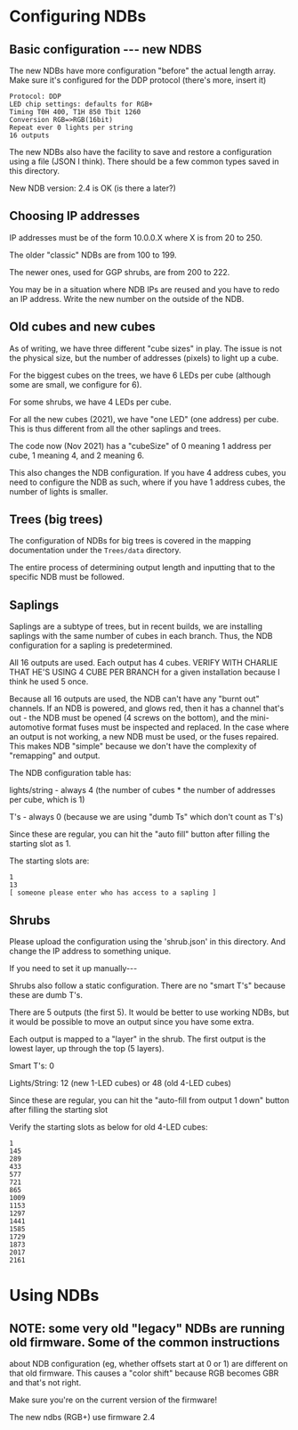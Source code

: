 # Configuring NDBs

## Basic configuration --- new NDBS

The new NDBs have more configuration "before" the actual length array. 
Make sure it's configured for the DDP protocol (there's more, insert it)

```
Protocol: DDP
LED chip settings: defaults for RGB+
Timing T0H 400, T1H 850 Tbit 1260
Conversion RGB=>RGB(16bit)
Repeat ever 0 lights per string
16 outputs
```

The new NDBs also have the facility to save and restore a configuration using a file (JSON I think).
There should be a few common types saved in this directory.

New NDB version: 2.4 is OK (is there a later?)

## Choosing IP addresses

IP addresses must be of the form 10.0.0.X where X is from 20 to 250.

The older "classic" NDBs are from 100 to 199.

The newer ones, used for GGP shrubs, are from 200 to 222.

You may be in a situation where NDB IPs are reused and you have to redo an IP address. Write the new
number on the outside of the NDB.

## Old cubes and new cubes

As of writing, we have three different "cube sizes" in play. The issue is not the physical size,
but the number of addresses (pixels) to light up a cube. 

For the biggest cubes on the trees,
we have 6 LEDs per cube (although some are small, we configure for 6).

For some shrubs, we have 4 LEDs per cube.

For all the new cubes (2021), we have "one LED" (one address) per cube. This is thus different
from all the other saplings and trees.

The code now (Nov 2021) has a "cubeSize" of 0 meaning 1 address per cube, 1 meaning 4, and 2 meaning 6.

This also changes the NDB configuration. If you have 4 address cubes, you need to configure the NDB
as such, where if you have 1 address cubes, the number of lights is smaller.
 
## Trees (big trees)

The configuration of NDBs for big trees is covered in the mapping documentation under the `Trees/data` directory.

The entire process of determining output length and inputting that to the specific NDB must be followed.

## Saplings

Saplings are a subtype of trees, but in recent builds, we are installing saplings with the same number of cubes in
each branch. Thus, the NDB configuration for a sapling is predetermined.

All 16 outputs are used. Each output has 4 cubes. VERIFY WITH CHARLIE THAT HE'S USING 4 CUBE PER BRANCH for a given
installation because I think he used 5 once.

Because all 16 outputs are used, the NDB can't have any "burnt out" channels. If an NDB is powered, and glows red,
then it has a channel that's out - the NDB must be opened (4 screws on the bottom), and the mini-automotive format
fuses must be inspected and replaced. In the case where an output is not working, a new NDB must be used,
or the fuses repaired. This makes NDB "simple" because we don't have the complexity of "remapping" and output.

The NDB configuration table has:

lights/string - always 4 (the number of cubes * the number of addresses per cube, which is 1)

T's - always 0 (because we are using "dumb Ts" which don't count as T's)

Since these are regular, you can hit the "auto fill" button after filling the starting slot as 1.

The starting slots are:
```
1
13
[ someone please enter who has access to a sapling ]
```

## Shrubs

Please upload the configuration using the 'shrub.json' in this directory. And change the IP address to something
unique.

If you need to set it up manually---

Shrubs also follow a static configuration. There are no "smart T's" because these are dumb T's.

There are 5 outputs (the first 5). It would be better to use working NDBs, but it would be possible
to move an output since you have some extra.

Each output is mapped to a "layer" in the shrub. The first output is the lowest layer, up through the top (5 layers).

Smart T's: 0

Lights/String: 12 (new 1-LED cubes) or 48 (old 4-LED cubes)

Since these are regular, you can hit the "auto-fill from output 1 down" button after filling the starting slot

Verify the starting slots as below for old 4-LED cubes:

```
1
145
289
433
577
721
865
1009
1153
1297
1441
1585
1729
1873
2017
2161
```

# Using NDBs

## NOTE: some very old "legacy" NDBs are running old firmware. Some of the common instructions
about NDB configuration (eg, whether offsets start at 0 or 1) are different on that old firmware.
This causes a "color shift" because RGB becomes GBR and that's not right.

Make sure you're on the current version of the firmware!

The new ndbs (RGB+) use firmware 2.4
